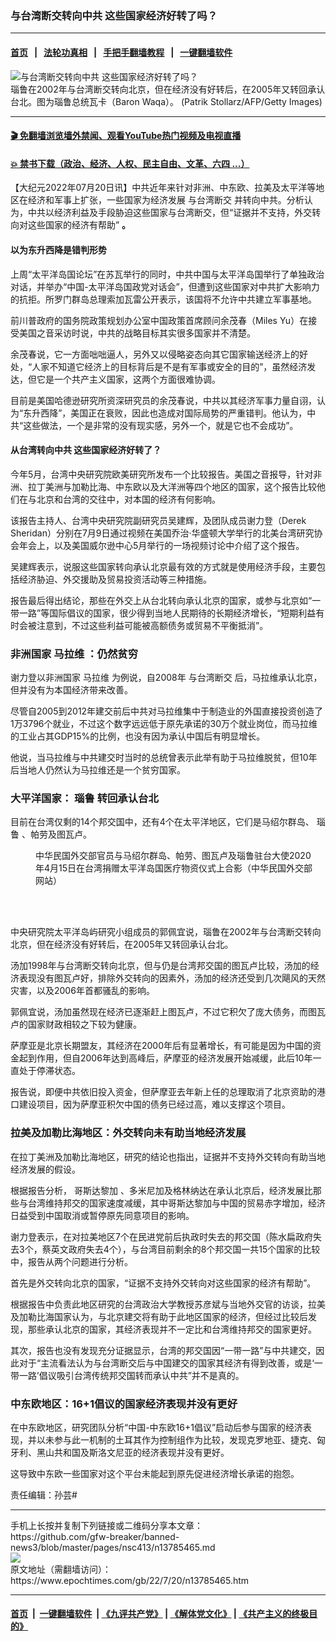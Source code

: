 ### 与台湾断交转向中共 这些国家经济好转了吗？
------------------------

#### [首页](https://github.com/gfw-breaker/banned-news3/blob/master/README.md) &nbsp;&nbsp;|&nbsp;&nbsp; [法轮功真相](https://github.com/begood0513/basic/blob/master/README.md)  &nbsp;&nbsp;|&nbsp;&nbsp; [手把手翻墙教程](https://github.com/gfw-breaker/guides/wiki)  &nbsp;&nbsp;|&nbsp;&nbsp; [一键翻墙软件](https://github.com/gfw-breaker/nogfw/blob/master/README.md)  



<div><img alt="与台湾断交转向中共 这些国家经济好转了吗？" class="attachment-djy_600_400 size-djy_600_400 wp-post-image" src="https://i.epochtimes.com/assets/uploads/2018/09/20180905-Chi-Jin-Baron-Waqa-874424566-600x400.jpg"/>
<div class="caption">
 瑙鲁在2002年与台湾断交转向北京，但在经济没有好转后，在2005年又转回承认台北。图为瑙鲁总统瓦卡（Baron Waqa）。 (Patrik Stollarz/AFP/Getty Images)
</div></div><hr/>

#### [ 🎬  免翻墙浏览墙外禁闻、观看YouTube热门视频及电视直播](https://github.com/gfw-breaker/HelloWorld)

#### [ 💥  禁书下载（政治、经济、人权、民主自由、文革、六四 ...）](https://github.com/gfw-breaker/books/blob/master/README.md)

<div><p>
 【大纪元2022年07月20日讯】中共近年来针对非洲、中东欧、拉美及太平洋等地区在经济和军事上扩张，一些国家为经济发展
 <ok href="https://www.epochtimes.com/gb/tag/%E4%B8%8E%E5%8F%B0%E6%B9%BE%E6%96%AD%E4%BA%A4.html">
  与台湾断交
 </ok>
 并转向中共。分析认为，中共以经济利益及手段胁迫这些国家与台湾断交，但“证据并不支持，外交转向对这些国家的经济有帮助”
 <strong>
  。
 </strong>
</p>
<h4>
 <strong>
  以为东升西降是错判形势
 </strong>
</h4>
<p>
 上周“太平洋岛国论坛”在苏瓦举行的同时，中共中国与太平洋岛国举行了单独政治对话，并举办“中国-太平洋岛国政党对话会”，但遭到这些国家对中共扩大影响力的抗拒。所罗门群岛总理索加瓦雷公开表示，该国将不允许中共建立军事基地。
</p>
<p>
 前川普政府的国务院政策规划办公室中国政策首席顾问余茂春（Miles Yu）在接受美国之音采访时说，中共的战略目标其实很多国家并不清楚。
</p>
<p>
 余茂春说，它一方面咄咄逼人，另外又以侵略姿态向其它国家输送经济上的好处，“人家不知道它经济上的目标背后是不是有军事或安全的目的”，虽然经济发达，但它是一个共产主义国家，这两个方面很难协调。
</p>
<p>
 目前是美国哈德逊研究所资深研究员的余茂春说，中共以其经济军事力量自诩，认为“东升西降”，美国正在衰败，因此也造成对国际局势的严重错判。他认为，中共“这些做法，一个是非常的没有现实感，另外一个，就是它也不会成功”。
</p>
<h4>
 从台湾转向中共 这些国家经济好转了？
</h4>
<p>
 今年5月，台湾中央研究院欧美研究所发布一个比较报告。美国之音报导，针对非洲、拉丁美洲与加勒比海、中东欧以及大洋洲等四个地区的国家，这个报告比较他们在与北京和台湾的交往中，对本国的经济有何影响。
</p>
<p>
 该报告主持人、台湾中央研究院副研究员吴建辉，及团队成员谢力登（Derek Sheridan）分别在7月9日通过视频在美国乔治‧华盛顿大学举行的北美台湾研究协会年会上，以及美国威尔逊中心5月举行的一场视频讨论中介绍了这个报告。
</p>
<p>
 吴建辉表示，说服这些国家转向承认北京最有效的方式就是使用经济手段，主要包括经济胁迫、外交援助及贸易投资活动等三种措施。
</p>
<p>
 报告最后得出结论，那些在外交上从台北转向承认北京的国家，或参与北京如“一带一路”等国际倡议的国家，很少得到当地人民期待的长期经济增长，“短期利益有时会被注意到，不过这些利益可能被高额债务或贸易不平衡抵消”。
</p>
<h3>
 非洲国家
 <ok href="https://www.epochtimes.com/gb/tag/%E9%A9%AC%E6%8B%89%E7%BB%B4.html">
  马拉维
 </ok>
 ：仍然贫穷
</h3>
<p>
 谢力登以非洲国家
 <ok href="https://www.epochtimes.com/gb/tag/%E9%A9%AC%E6%8B%89%E7%BB%B4.html">
  马拉维
 </ok>
 为例说，自2008年
 <ok href="https://www.epochtimes.com/gb/tag/%E4%B8%8E%E5%8F%B0%E6%B9%BE%E6%96%AD%E4%BA%A4.html">
  与台湾断交
 </ok>
 后，马拉维承认北京，但并没有为本国经济带来改善。
</p>
<p>
 尽管自2005到2012年建交前后中共对马拉维集中于制造业的外国直接投资创造了1万3796个就业，不过这个数字远远低于原先承诺的30万个就业岗位，而马拉维的工业占其GDP15%的比例，也没有因为承认中国后有明显增长。
</p>
<p>
 他说，当马拉维与中共建交时当时的总统曾表示此举有助于马拉维脱贫，但10年后当地人仍然认为马拉维还是一个贫穷国家。
</p>
<h3>
 <strong>
  大平洋国家：
  <ok href="https://www.epochtimes.com/gb/tag/%E7%91%99%E9%B2%81.html">
   瑙鲁
  </ok>
  转回承认台北
 </strong>
</h3>
<p>
 目前在台湾仅剩的14个邦交国中，还有4个在太平洋地区，它们是马绍尔群岛、
 <ok href="https://www.epochtimes.com/gb/tag/%E7%91%99%E9%B2%81.html">
  瑙鲁
 </ok>
 、帕劳及图瓦卢。
</p>
<figure aria-describedby="caption-attachment-12052633" class="wp-caption aligncenter" id="attachment_12052633" style="width: 450px">
 <ok href="https://i.epochtimes.com/assets/uploads/2020/04/2004220942512378.jpg" target="_blank">
  <img alt="" class="size-medium wp-image-12052633" src="https://i.epochtimes.com/assets/uploads/2020/04/2004220942512378-450x253.jpg"/>
 </ok>
 <br/><figcaption class="wp-caption-text" id="caption-attachment-12052633">
  中华民国外交部官员与马绍尔群岛、帕劳、图瓦卢及瑙鲁驻台大使2020年4月15日在台湾捐赠太平洋岛国医疗物资仪式上合影（中华民国外交部网站）
 </figcaption><br/>
</figure><br/>
<p>
 中央研究院太平洋岛屿研究小组成员的郭佩宜说，瑙鲁在2002年与台湾断交转向北京，但在经济没有好转后，在2005年又转回承认台北。
</p>
<p>
 汤加1998年与台湾断交转向北京，但与仍是台湾邦交国的图瓦卢比较，汤加的经济表现没有图瓦卢好，排除外交转向的因素外，汤加的经济还受到几次飓风的天然灾害，以及2006年首都骚乱的影响。
</p>
<p>
 郭佩宜说，汤加虽然现在经济已逐渐赶上图瓦卢，不过它积欠了庞大债务，而图瓦卢的国家财政相较之下较为健康。
</p>
<p>
 萨摩亚是北京长期盟友，其经济在2000年后有显著增长，有可能是因为中国的资金起到作用，但自2006年达到高峰后，萨摩亚的经济发展开始减缓，此后10年一直处于停滞状态。
</p>
<p>
 报告说，即便中共依旧投入资金，但萨摩亚去年新上任的总理取消了北京资助的港口建设项目，因为萨摩亚积欠中国的债务已经过高，难以支撑这个项目。
</p>
<h3>
 拉美及加勒比海地区：外交转向未有助当地经济发展
</h3>
<p>
 在拉丁美洲及加勒比海地区，研究的结论也指出，证据并不支持外交转向有助当地经济发展的假设。
</p>
<p>
 根据报告分析，
 <ok href="https://www.epochtimes.com/gb/tag/%E5%93%A5%E6%96%AF%E8%BE%BE%E9%BB%8E%E5%8A%A0.html">
  哥斯达黎加
 </ok>
 、多米尼加及格林纳达在承认北京后，经济发展比那些与台湾维持邦交的国家速度减缓，其中哥斯达黎加与中国的贸易赤字增加，经济日益受到中国取消或暂停原先同意项目的影响。
</p>
<p>
 谢力登表示，在对拉美地区7个在民进党前后执政时失去的邦交国（陈水扁政府失去3个，蔡英文政府失去4个），与台湾目前剩余的8个邦交国一共15个国家的比较中，报告从两个问题进行分析。
</p>
<p>
 首先是外交转向北京的国家，“证据不支持外交转向对这些国家的经济有帮助”。
</p>
<p>
 根据报告中负责此地区研究的台湾政治大学教授苏彦斌与当地外交官的访谈，拉美及加勒比海国家认为，与北京建交将有助于此地区国家的经济，但经过比较后发现，那些承认北京的国家，其经济表现并不一定比和台湾维持邦交的国家更好。
</p>
<p>
 其次，报告也没有发现充分证据显示，台湾的邦交国因“一带一路”与中共建交，因此对于“主流看法认为与台湾断交后与中国建交的国家其经济有得到改善，或是‘一带一路’倡议吸引台湾传统邦交国转而承认中共”并不是真的。
</p>
<h3>
 中东欧地区：16+1倡议的国家经济表现并没有更好
</h3>
<p>
 在中东欧地区，研究团队分析“中国-中东欧16+1倡议”启动后参与国家的经济表现，并以未参与此一机制的土耳其作为控制组作为比较，发现克罗地亚、捷克、匈牙利、黑山共和国及斯洛文尼亚的经济表现并没有更好。
</p>
<p>
 这导致中东欧一些国家对这个平台未能起到原先促进经济增长承诺的抱怨。
</p>
<p>
 责任编辑：孙芸#
</p>
</div>
<hr/>
手机上长按并复制下列链接或二维码分享本文章：<br/>
https://github.com/gfw-breaker/banned-news3/blob/master/pages/nsc413/n13785465.md <br/>
<a href='https://github.com/gfw-breaker/banned-news3/blob/master/pages/nsc413/n13785465.md'><img src='https://github.com/gfw-breaker/banned-news3/blob/master/pages/nsc413/n13785465.md.png'/></a> <br/>
原文地址（需翻墙访问）：https://www.epochtimes.com/gb/22/7/20/n13785465.htm


------------------------
#### [首页](https://github.com/gfw-breaker/banned-news3/blob/master/README.md) &nbsp;|&nbsp; [一键翻墙软件](https://github.com/gfw-breaker/nogfw/blob/master/README.md) &nbsp;| [《九评共产党》](https://github.com/gfw-breaker/9ping.md/blob/master/README.md#九评之一评共产党是什么) | [《解体党文化》](https://github.com/gfw-breaker/jtdwh.md/blob/master/README.md) | [《共产主义的终极目的》](https://github.com/gfw-breaker/gczydzjmd.md/blob/master/README.md)


<img src='http://gfw-breaker.win/banned-news3/pages/nsc413/n13785465.md' width='0px' height='0px'/>